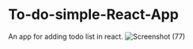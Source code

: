 # To-do-simple-React-App
An app for adding todo list in react.
![Screenshot (77)](https://user-images.githubusercontent.com/36932010/86452394-e02c3300-bd39-11ea-8611-3b92854c0686.png)
